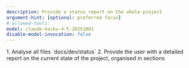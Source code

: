 ```yaml
---
description: Provide a status report on the whole project
argument-hint: [optional: preferred focus]
# allowed-tools:
model: claude-haiku-4-5-20251001
disable-model-invocation: false
---
```


<ReportProject>
  1. Analyse all files `docs/dev/status`
  2. Provide the user with a detailed report on the current state of the project, organised in sections
</ReportProject>
